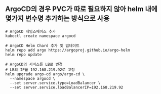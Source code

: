 ## ArgoCD의 경우 PVC가 따로 필요하지 않아 helm 내에 몇가지 변수명 추가하는 방식으로 사용

```shell
# ArgoCD 네임스페이스 추가
kubectl create namespace argocd

# ArgoCD Helm Chard 추가 및 업데이트
helm repo add argo https://argoproj.github.io/argo-helm
helm repo update

# ArgoCD의 서비스를 LB로 변경
# LB의 IP를 192.168.219.92로 고정
helm upgrade argo-cd argo/argo-cd \
  --namespace argocd \
  --set server.service.type=LoadBalancer \
  --set server.service.loadBalancerIP=192.168.219.92
```
